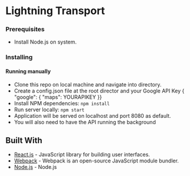 # Lightning Transport

### Prerequisites

- Install Node.js on system.

### Installing

#### Running manually

- Clone this repo on local machine and navigate into directory.
- Create a config.json file at the root director and your Google API Key { "google": { "maps": YOURAPIKEY }}
- Install NPM dependencies: ```npm install```
- Run server locally: ```npm start```
- Application will be served on localhost and port 8080 as default.
- You will also need to have the API running the background


## Built With

* [React.js](https://reactjs.org/) - JavaScript library for building user interfaces.
* [Webpack](https://webpack.js.org) - Webpack is an open-source JavaScript module bundler.
* [Node.js](http://www.nodejs.org) - Node.js
